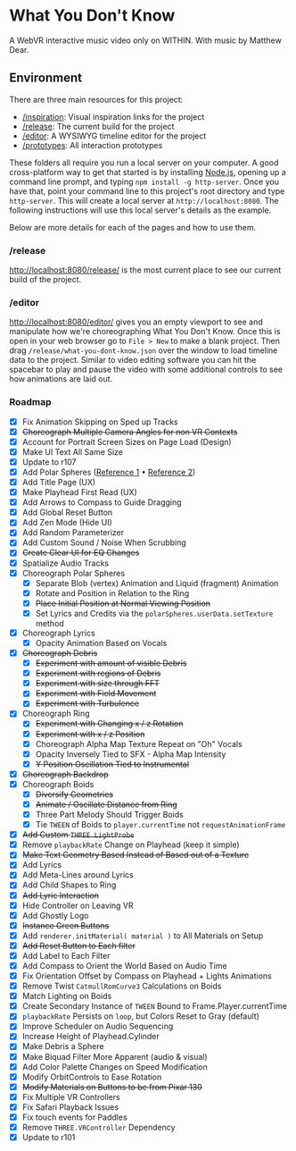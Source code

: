# What You Don't Know
A WebVR interactive music video only on WITHIN. With music by Matthew Dear.

## Environment

There are three main resources for this project:
+ [/inspiration](./inspiration): Visual inspiration links for the project
+ [/release](./release): The current build for the project
+ [/editor](./editor): A WYSIWYG timeline editor for the project
+ [/prototypes](./prototypes): All interaction prototypes

These folders all require you run a local server on your computer. A good cross-platform way to get that started is by installing [Node.js](https://nodejs.org/en/), opening up a command line prompt, and typing `npm install -g http-server`. Once you have that, point your command line to this project's root directory and type `http-server`. This will create a local server at `http://localhost:8080`. The following instructions will use this local server's details as the example.

Below are more details for each of the pages and how to use them.

### /release
[http://localhost:8080/release/](http://localhost:8080/release/) is the most current place to see our current build of the project.

### /editor
[http://localhost:8080/editor/](http://localhost:8080/editor/) gives you an empty viewport to see and manipulate how we're choreographing What You Don't Know. Once this is open in your web browser go to `File > New` to make a blank project. Then drag `/release/what-you-dont-know.json` over the window to load timeline data to the project. Similar to video editing software you can hit the spacebar to play and pause the video with some additional controls to see how animations are laid out.

### Roadmap

- [x] Fix Animation Skipping on Sped up Tracks
- [x] ~~Choreograph Multiple Camera Angles for non VR Contexts~~
- [x] Account for Portrait Screen Sizes on Page Load (Design)
- [x] Make UI Text All Same Size
- [x] Update to r107
- [x] Add Polar Spheres ([Reference 1](https://www.are.na/block/2122848) • [Reference 2](https://www.are.na/block/2122776))
- [x] Add Title Page (UX)
- [x] Make Playhead First Read (UX)
- [x] Add Arrows to Compass to Guide Dragging
- [x] Add Global Reset Button
- [x] Add Zen Mode (Hide UI)
- [x] Add Random Parameterizer
- [x] Add Custom Sound / Noise When Scrubbing
- [x] ~~Create Clear UI for EQ Changes~~
- [x] Spatialize Audio Tracks
- [x] Choreograph Polar Spheres
  - [x] Separate Blob (vertex) Animation and Liquid (fragment) Animation
  - [x] Rotate and Position in Relation to the Ring
  - [x] ~~Place Initial Position at Normal Viewing Position~~
  - [x] Set Lyrics and Credits via the `polarSpheres.userData.setTexture` method
- [x] Choreograph Lyrics
  - [x] Opacity Animation Based on Vocals
- [x] ~~Choreograph Debris~~
  - [x] ~~Experiment with amount of visible Debris~~
  - [x] ~~Experiment with regions of Debris~~
  - [x] ~~Experiment with size through FFT~~
  - [x] ~~Experiment with Field Movement~~
  - [x] ~~Experiment with Turbulence~~
- [x] Choreograph Ring
  - [x] ~~Experiment with Changing x / z Rotation~~
  - [x] ~~Experiment with x / z Position~~
  - [x] Choreograph Alpha Map Texture Repeat on "Oh" Vocals
  - [x] Opacity Inversely Tied to SFX - Alpha Map Intensity
  - [x] ~~Y Position Oscillation Tied to Instrumental~~
- [x] ~~Choreograph Backdrop~~
- [x] Choreograph Boids
  - [x] ~~Diversify Geometries~~
  - [x] ~~Animate / Oscillate Distance from Ring~~
  - [x] Three Part Melody Should Trigger Boids
  - [x] Tie `TWEEN` of Boids to `player.currentTime` not `requestAnimationFrame`
- [x] ~~Add Custom `THREE.LightProbe`~~
- [x] Remove `playbackRate` Change on Playhead (keep it simple)
- [x] ~~Make Text Geometry Based Instead of Based out of a Texture~~
- [x] Add Lyrics
- [x] Add Meta-Lines around Lyrics
- [x] Add Child Shapes to Ring
- [x] ~~Add Lyric Interaction~~
- [x] Hide Controller on Leaving VR
- [x] Add Ghostly Logo
- [x] ~~Instance Green Buttons~~
- [x] Add `renderer.initMaterial( material )` to All Materials on Setup
- [x] ~~Add Reset Button to Each filter~~
- [x] Add Label to Each Filter
- [x] Add Compass to Orient the World Based on Audio Time
- [x] Fix Orientation Offset by Compass on Playhead + Lights Animations
- [x] Remove Twist `CatmullRomCurve3` Calculations on Boids
- [x] Match Lighting on Boids
- [x] Create Secondary Instance of `TWEEN` Bound to Frame.Player.currentTime
- [x] `playbackRate` Persists on `loop`, but Colors Reset to Gray (default)
- [x] Improve Scheduler on Audio Sequencing
- [x] Increase Height of Playhead.Cylinder
- [x] Make Debris a Sphere
- [x] Make Biquad Filter More Apparent (audio & visual)
- [x] Add Color Palette Changes on Speed Modification
- [x] Modify OrbitControls to Ease Rotation
- [x] ~~Modify Materials on Buttons to be from Pixar 130~~
- [x] Fix Multiple VR Controllers
- [x] Fix Safari Playback Issues
- [x] Fix touch events for Paddles
- [x] Remove `THREE.VRController` Dependency
- [x] Update to r101

